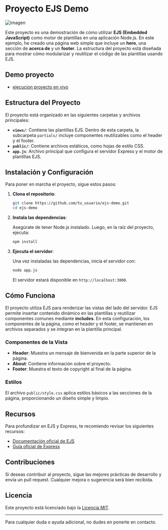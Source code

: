 # Proyecto EJS Demo

![imagen](https://github.com/user-attachments/assets/c2d0379d-4641-496e-a737-295bf6b6868f)


Este proyecto es una demostración de cómo utilizar **EJS (Embedded JavaScript)** como motor de plantillas en una aplicación Node.js. En este ejemplo, he creado una página web simple que incluye un **hero**, una sección de **acerca de** y un **footer**. La estructura del proyecto está diseñada para mostrar cómo modularizar y reutilizar el código de las plantillas usando EJS.

## Demo proyecto 
- [ejecucion proyecto en vivo](https://stackblitz.com/edit/stackblitz-starters-fuewbr)

  

## Estructura del Proyecto

El proyecto está organizado en las siguientes carpetas y archivos principales:

- **`views/`**: Contiene las plantillas EJS. Dentro de esta carpeta, la subcarpeta `partials/` incluye componentes reutilizables como el header y el footer.
- **`public/`**: Contiene archivos estáticos, como hojas de estilo CSS.
- **`app.js`**: Archivo principal que configura el servidor Express y el motor de plantillas EJS.

## Instalación y Configuración

Para poner en marcha el proyecto, sigue estos pasos:

1. **Clona el repositorio**:

    ```bash
    git clone https://github.com/tu_usuario/ejs-demo.git
    cd ejs-demo
    ```

2. **Instala las dependencias**:

    Asegúrate de tener Node.js instalado. Luego, en la raíz del proyecto, ejecuta:

    ```bash
    npm install
    ```

3. **Ejecuta el servidor**:

    Una vez instaladas las dependencias, inicia el servidor con:

    ```bash
    node app.js
    ```

    El servidor estará disponible en `http://localhost:3000`.

## Cómo Funciona

El proyecto utiliza EJS para renderizar las vistas del lado del servidor. EJS permite insertar contenido dinámico en las plantillas y reutilizar componentes comunes mediante **includes**. En esta configuración, los componentes de la página, como el header y el footer, se mantienen en archivos separados y se integran en la plantilla principal.

### Componentes de la Vista

- **Header**: Muestra un mensaje de bienvenida en la parte superior de la página.
- **About**: Contiene información sobre el proyecto.
- **Footer**: Muestra el texto de copyright al final de la página.

### Estilos

El archivo `public/style.css` aplica estilos básicos a las secciones de la página, proporcionando un diseño simple y limpio.

## Recursos

Para profundizar en EJS y Express, te recomiendo revisar los siguientes recursos:

- [Documentación oficial de EJS](https://ejs.co/)
- [Guía oficial de Express](https://expressjs.com/es/)

## Contribuciones

Si deseas contribuir al proyecto, sigue las mejores prácticas de desarrollo y envía un pull request. Cualquier mejora o sugerencia será bien recibida.

## Licencia

Este proyecto está licenciado bajo la [Licencia MIT](https://opensource.org/licenses/MIT).

---

Para cualquier duda o ayuda adicional, no dudes en ponerte en contacto.


